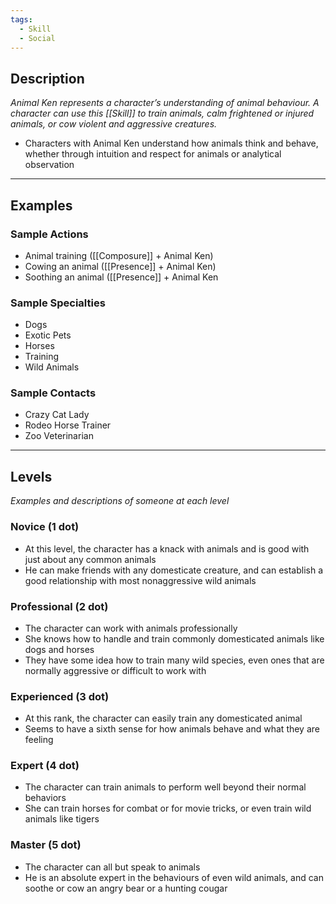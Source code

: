 ```yaml
---
tags:
  - Skill
  - Social
---
```


## Description

_Animal Ken represents a character’s understanding of animal behaviour. A character can use this [[Skill]] to train animals, calm frightened or injured animals, or cow violent and aggressive creatures._
- Characters with Animal Ken understand how animals think and behave, whether through intuition and respect for animals or analytical observation

---

## Examples

### Sample Actions

- Animal training ([[Composure]] + Animal Ken)
- Cowing an animal ([[Presence]] + Animal Ken)
- Soothing an animal ([[Presence]] + Animal Ken

### Sample Specialties

- Dogs
- Exotic Pets
- Horses
- Training
- Wild Animals

### Sample Contacts

- Crazy Cat Lady
- Rodeo Horse Trainer
- Zoo Veterinarian

---

## Levels

_Examples and descriptions of someone at each level_

### Novice (1 dot)

- At this level, the character has a knack with animals and is good with just about any common animals
- He can make friends with any domesticate creature, and can establish a good relationship with most nonaggressive wild animals

### Professional (2 dot)

- The character can work with animals professionally
- She knows how to handle and train commonly domesticated animals like dogs and horses
- They have some idea how to train many wild species, even ones that are normally aggressive or difficult to work with

### Experienced (3 dot)

- At this rank, the character can easily train any domesticated animal
- Seems to have a sixth sense for how animals behave and what they are feeling

### Expert (4 dot)

- The character can train animals to perform well beyond their normal behaviors
- She can train horses for combat or for movie tricks, or even train wild animals like tigers

### Master (5 dot)

- The character can all but speak to animals
- He is an absolute expert in the behaviours of even wild animals, and can soothe or cow an angry bear or a hunting cougar
